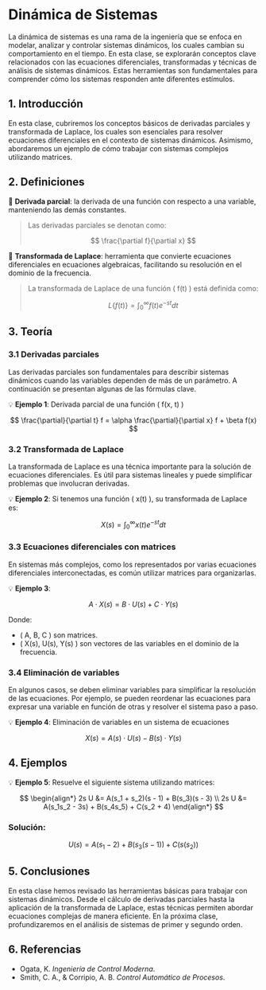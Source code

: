 # Dinámica de Sistemas

La dinámica de sistemas es una rama de la ingeniería que se enfoca en modelar, analizar y controlar sistemas dinámicos, los cuales cambian su comportamiento en el tiempo. En esta clase, se explorarán conceptos clave relacionados con las ecuaciones diferenciales, transformadas y técnicas de análisis de sistemas dinámicos. Estas herramientas son fundamentales para comprender cómo los sistemas responden ante diferentes estímulos.

## 1. Introducción

En esta clase, cubriremos los conceptos básicos de derivadas parciales y transformada de Laplace, los cuales son esenciales para resolver ecuaciones diferenciales en el contexto de sistemas dinámicos. Asimismo, abordaremos un ejemplo de cómo trabajar con sistemas complejos utilizando matrices.

## 2. Definiciones

🔑 **Derivada parcial**: la derivada de una función con respecto a una variable, manteniendo las demás constantes.

> Las derivadas parciales se denotan como:
> 
> $$ \frac{\partial f}{\partial x} $$

🔑 **Transformada de Laplace**: herramienta que convierte ecuaciones diferenciales en ecuaciones algebraicas, facilitando su resolución en el dominio de la frecuencia.

> La transformada de Laplace de una función \( f(t) \) está definida como:  
> 
> $$ L\{f(t)\} = \int_{0}^{\infty} f(t) e^{-st} dt $$

## 3. Teoría

### 3.1 Derivadas parciales
Las derivadas parciales son fundamentales para describir sistemas dinámicos cuando las variables dependen de más de un parámetro. A continuación se presentan algunas de las fórmulas clave.

💡 **Ejemplo 1**: Derivada parcial de una función \( f(x, t) \)

$$ \frac{\partial}{\partial t} f = \alpha \frac{\partial}{\partial x} f + \beta f(x) $$

### 3.2 Transformada de Laplace
La transformada de Laplace es una técnica importante para la solución de ecuaciones diferenciales. Es útil para sistemas lineales y puede simplificar problemas que involucran derivadas.

💡 **Ejemplo 2**: Si tenemos una función \( x(t) \), su transformada de Laplace es:

$$ X(s) = \int_{0}^{\infty} x(t) e^{-st} dt $$

### 3.3 Ecuaciones diferenciales con matrices
En sistemas más complejos, como los representados por varias ecuaciones diferenciales interconectadas, es común utilizar matrices para organizarlas.

💡 **Ejemplo 3**:

$$ A \cdot X(s) = B \cdot U(s) + C \cdot Y(s) $$

Donde:
- \( A, B, C \) son matrices.
- \( X(s), U(s), Y(s) \) son vectores de las variables en el dominio de la frecuencia.

### 3.4 Eliminación de variables
En algunos casos, se deben eliminar variables para simplificar la resolución de las ecuaciones. Por ejemplo, se pueden reordenar las ecuaciones para expresar una variable en función de otras y resolver el sistema paso a paso.

💡 **Ejemplo 4**: Eliminación de variables en un sistema de ecuaciones

$$ X(s) = A(s) \cdot U(s) - B(s) \cdot Y(s) $$

## 4. Ejemplos

💡 **Ejemplo 5**:
Resuelve el siguiente sistema utilizando matrices:

$$
\begin{align*}
2s U &= A(s_1 + s_2)(s - 1) + B(s_3)(s - 3) \\
2s U &= A(s_1s_2 - 3s) + B(s_4s_5) + C(s_2 + 4)
\end{align*}
$$

### Solución:
$$
U(s) = A \left( s_1 - 2 \right) + B \left( s_3(s - 1) \right) + C \left( s(s_2) \right)
$$

## 5. Conclusiones

En esta clase hemos revisado las herramientas básicas para trabajar con sistemas dinámicos. Desde el cálculo de derivadas parciales hasta la aplicación de la transformada de Laplace, estas técnicas permiten abordar ecuaciones complejas de manera eficiente. En la próxima clase, profundizaremos en el análisis de sistemas de primer y segundo orden.

## 6. Referencias

- Ogata, K. *Ingeniería de Control Moderna*.
- Smith, C. A., & Corripio, A. B. *Control Automático de Procesos*.
